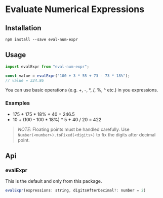 # Evaluate Numerical Expressions

## Installation

```
npm install --save eval-num-expr
```

## Usage

```js
import evalExpr from "eval-num-expr";

const value = evalExpr("100 + 3 * 55 + 73 - 73 * 18%");
// value = 324.86
```

You can use basic operations (e.g. +, -, \*, /, %, ^ etc.) in you expressions.

### Examples

- 175 + 175 \* 18% + 40 = 246.5
- 10 + (100 - 100 \* 18%) \* 5 + 40 / 20 = 422

> _NOTE_: Floating points must be handled carefully. Use `Number(<number>).toFixed(<digits>)` to fix the digits after
> decimal point.

## Api

### evalExpr

This is the default and only from this package.

```js
evalExpr(expressions: string, digitsAfterDecimal?: number = 2)
```
